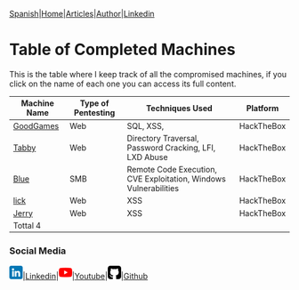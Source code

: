 [Spanish](https://emersontech.github.io/index.html)|[Home](https://emersontech.github.io/en/index.html)|[Articles](https://emersontech.github.io/en/nav/page1.html)|[Author](https://emersontech.github.io/en/nav/about.html)|[Linkedin](https://www.linkedin.com/in/emersontech/)

# Table of Completed Machines
This is the table where I keep track of all the compromised machines, if you click on the name of each one you can access its full content.

| Machine Name | Type of Pentesting | Techniques Used | Platform |
| ------------- | ------------- | ------------- | ------------- |
| [GoodGames](https://emersontech.github.io/en/posts/maquina-goodgames-htb.html) | Web | SQL, XSS, | HackTheBox |
| [Tabby](https://emersontech.github.io/en/posts/tabby-machine-htb.html) | Web | Directory Traversal, Password Cracking, LFI, LXD Abuse | HackTheBox |
| [Blue](#) | SMB | Remote Code Execution, CVE Exploitation, Windows Vulnerabilities | HackTheBox |
| [lick](#) | Web | XSS | HackTheBox |
| [Jerry](#) | Web | XSS | HackTheBox |
| Tottal 4 | | | |

### Social Media

![img](/img/linkedin.png)|[Linkedin](https://www.linkedin.com/in/emersontech/)|![img](/img/youtube.png)|[Youtube](https://www.youtube.com/channel/UChNTj2xNpEQiliMv-IJbWvQ)|![img](/img/github.png)|[Github](https://github.com/emersontech)
